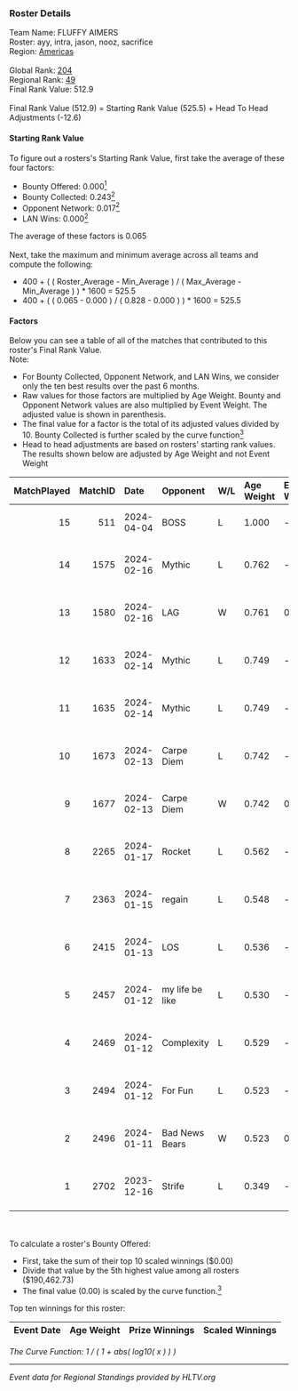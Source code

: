 ### Roster Details<br />
Team Name: FLUFFY AIMERS<br />
Roster: ayy, intra, jason, nooz, sacrifice<br />
Region: [Americas]( ../standings_americas.md)<br />
<br />
Global Rank: [204](../standings_global.md)<br />
Regional Rank: [49]( ../standings_americas.md)<br />
Final Rank Value:  512.9<br />
<br />
Final Rank Value (512.9) = Starting Rank Value (525.5) + Head To Head Adjustments (-12.6)<br />

#### Starting Rank Value<br />
To figure out a rosters's Starting Rank Value, first take the average of these four factors:<br />
- Bounty Offered: 0.000[<sup>1</sup>](#table2)
- Bounty Collected: 0.243[<sup>2</sup>](#table1)
- Opponent Network: 0.017[<sup>2</sup>](#table1)
- LAN Wins: 0.000[<sup>2</sup>](#table1)

The average of these factors is 0.065<br />
<br />
Next, take the maximum and minimum average across all teams and compute the following:<br />
- 400 + ( ( Roster_Average - Min_Average ) / ( Max_Average - Min_Average ) ) * 1600 = 525.5
- 400 + ( ( 0.065 - 0.000 ) / ( 0.828 - 0.000 ) ) * 1600 = 525.5


#### Factors<br />
Below you can see a table of all of the matches that contributed to this roster's Final Rank Value.<br />
Note:<br />

- For Bounty Collected, Opponent Network, and LAN Wins, we consider only the ten best results over the past 6 months.
- Raw values for those factors are multiplied by Age Weight. Bounty and Opponent Network values are also multiplied by Event Weight. The adjusted value is shown in parenthesis.
- The final value for a factor is the total of its adjusted values divided by 10. Bounty Collected is further scaled by the curve function[<sup>3</sup>](#curveFunction)
- Head to head adjustments are based on rosters' starting rank values. The results shown below are adjusted by Age Weight and not Event Weight
<span id="table1"></span><br />


| MatchPlayed | MatchID | Date       | Opponent        | W/L | Age Weight | Event Weight | Bounty Collected | Opponent Network | LAN Wins  | H2H Adjustment | Participating Roster                    |
| -: | -: | :- | :- | :- | :- | :- | :- | :- | :- | -: | :- |
|          15 |     511 | 2024-04-04 | BOSS            | L   | 1.000      | -            | -                | -                | -         |          -5.01 | ayy, intra, jason, nooz, sacrifice      |
|          14 |    1575 | 2024-02-16 | Mythic          | L   | 0.762      | -            | -                | -                | -         |          -4.58 | intra, jason, LEARSI, PNDLM, sacrifice  |
|          13 |    1580 | 2024-02-16 | LAG             | W   | 0.761      | 0.143        | 0.032 (0.003)    | 0.560 (0.061)    | 0 (0.000) |          22.08 | intra, jason, LEARSI, PNDLM, sacrifice  |
|          12 |    1633 | 2024-02-14 | Mythic          | L   | 0.749      | -            | -                | -                | -         |          -4.29 | intra, jason, LEARSI, PNDLM, sacrifice  |
|          11 |    1635 | 2024-02-14 | Mythic          | L   | 0.749      | -            | -                | -                | -         |          -4.47 | intra, jason, LEARSI, PNDLM, sacrifice  |
|          10 |    1673 | 2024-02-13 | Carpe Diem      | L   | 0.742      | -            | -                | -                | -         |          -6.16 | intra, jason, LEARSI, PNDLM, sacrifice  |
|           9 |    1677 | 2024-02-13 | Carpe Diem      | W   | 0.742      | 0.477        | 0.011 (0.004)    | 0.315 (0.112)    | 0 (0.000) |          17.66 | intra, jason, LEARSI, PNDLM, sacrifice  |
|           8 |    2265 | 2024-01-17 | Rocket          | L   | 0.562      | -            | -                | -                | -         |          -4.21 | consti, intra, jason, LEARSI, sacrifice |
|           7 |    2363 | 2024-01-15 | regain          | L   | 0.548      | -            | -                | -                | -         |         -11.20 | consti, intra, jason, LEARSI, sacrifice |
|           6 |    2415 | 2024-01-13 | LOS             | L   | 0.536      | -            | -                | -                | -         |         -11.11 | consti, intra, jason, LEARSI, sacrifice |
|           5 |    2457 | 2024-01-12 | my life be like | L   | 0.530      | -            | -                | -                | -         |          -4.09 | consti, intra, jason, LEARSI, sacrifice |
|           4 |    2469 | 2024-01-12 | Complexity      | L   | 0.529      | -            | -                | -                | -         |          -0.14 | consti, intra, jason, LEARSI, sacrifice |
|           3 |    2494 | 2024-01-12 | For Fun         | L   | 0.523      | -            | -                | -                | -         |          -4.39 | consti, intra, jason, LEARSI, sacrifice |
|           2 |    2496 | 2024-01-11 | Bad News Bears  | W   | 0.523      | 0.143        | 0.002 (0.000)    | 0.020 (0.001)    | 0 (0.000) |          10.18 | consti, intra, jason, LEARSI, sacrifice |
|           1 |    2702 | 2023-12-16 | Strife          | L   | 0.349      | -            | -                | -                | -         |          -2.91 | consti, intra, jason, LEARSI, sacrifice |

<br />
<span id="table2"></span><br />
To calculate a roster's Bounty Offered:<br />

- First, take the sum of their top 10 scaled winnings ($0.00)
- Divide that value by the 5th highest value among all rosters ($190,462.73)
- The final value (0.00) is scaled by the curve function.[<sup>3</sup>](#curveFunction)

Top ten winnings for this roster:<br />

| Event Date | Age Weight | Prize Winnings | Scaled Winnings |
| :- | -: | :- | :- |


<span id="curveFunction"></span>_The Curve Function: 1 / ( 1 + abs( log10( x ) ) )_<br />

---
_Event data for Regional Standings provided by HLTV.org_<br />
